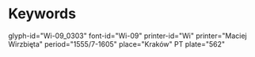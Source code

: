 # Keywords
glyph-id="Wi-09_0303"
font-id="Wi-09"
printer-id="Wi"
printer="Maciej Wirzbięta"
period="1555/7-1605"
place="Kraków"
PT plate="562"
